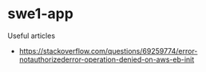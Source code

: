 # swe1-app



Useful articles
- https://stackoverflow.com/questions/69259774/error-notauthorizederror-operation-denied-on-aws-eb-init
